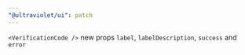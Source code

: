 ```yaml
---
"@ultraviolet/ui": patch
---
```


`<VerificationCode />` new props `label`, `labelDescription`, `success` and `error`
